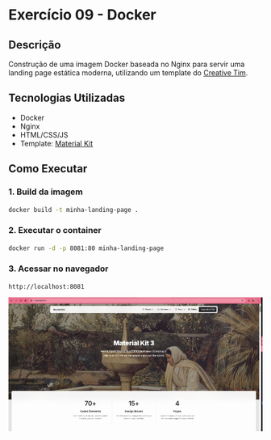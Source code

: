 # Exercício 09 - Docker

## Descrição

Construção de uma imagem Docker baseada no Nginx para servir uma landing page estática moderna, utilizando um template do [Creative Tim](https://www.creative-tim.com/).

## Tecnologias Utilizadas

- Docker
- Nginx
- HTML/CSS/JS
- Template: [Material Kit](https://www.creative-tim.com/product/material-kit)

## Como Executar

### 1. Build da imagem

```bash
docker build -t minha-landing-page .
````

### 2. Executar o container

```bash
docker run -d -p 8081:80 minha-landing-page
```

### 3. Acessar no navegador

```
http://localhost:8081
```

![Visão geral](./imagem_exe09.png)

